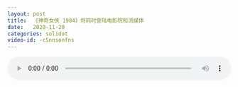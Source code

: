 ```yaml
---
layout: post
title:  《神奇女侠 1984》将同时登陆电影院和流媒体
date:   2020-11-20
categories: solidot
video-id: -cSnnsonfns
---
```


<audio id="youtube" style="width: 100%;" video-id="-cSnnsonfns" controls></audio>

<script async type="text/javascript" src="/audio.js"></script>

